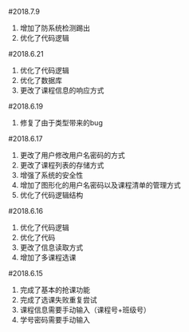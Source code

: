 
#2018.7.9
1. 增加了防系统检测踢出
1. 优化了代码逻辑

#2018.6.21
1. 优化了代码逻辑
1. 优化了数据库
1. 更改了课程信息的响应方式

#2018.6.19
1. 修复了由于类型带来的bug

#2018.6.17
1. 更改了用户修改用户名密码的方式
1. 更改了课程列表的存储方式 
1. 增强了系统的安全性  
1. 增加了图形化的用户名密码以及课程清单的管理方式
1. 优化了代码逻辑结构 

#2018.6.16
1. 优化了代码逻辑
1. 优化了代码
1. 更改了信息读取方式
1. 增加了多课程选课

#2018.6.15
1. 完成了基本的抢课功能
1. 完成了选课失败重复尝试
1. 课程信息需要手动输入（课程号+班级号）
1. 学号密码需要手动输入
